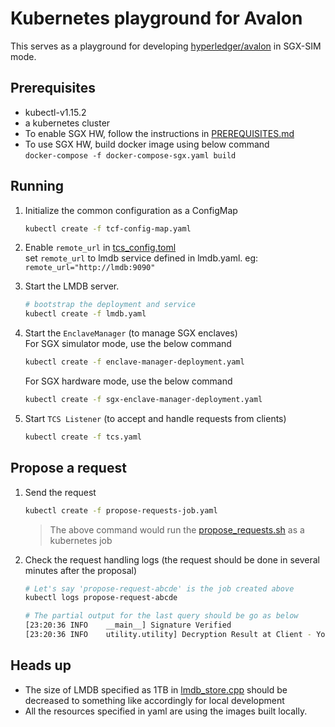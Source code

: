 # Kubernetes playground for Avalon 

This serves as a playground for developing 
[hyperledger/avalon](https://github.com/hyperledger/avalon)
in SGX-SIM mode.

## Prerequisites
- kubectl-v1.15.2
- a kubernetes cluster
- To enable SGX HW, follow the instructions in
  [PREREQUISITES.md](../../PREREQUISITES.md#intel-sgx-in-hardware-mode)
- To use SGX HW, build docker image using below command  
  `docker-compose -f docker-compose-sgx.yaml build`

## Running 

1. Initialize the common configuration as a ConfigMap
    ```bash
    kubectl create -f tcf-config-map.yaml
    ```
2. Enable `remote_url` in [tcs_config.toml](../../config/tcs_config.toml)  
   set `remote_url` to lmdb service defined in lmdb.yaml.
   eg: `remote_url="http://lmdb:9090"`

3. Start the LMDB server.
    ```bash
    # bootstrap the deployment and service
    kubectl create -f lmdb.yaml
    ```
4. Start the `EnclaveManager` (to manage SGX enclaves)  
   For SGX simulator mode, use the below command
    ```bash
    kubectl create -f enclave-manager-deployment.yaml
    ```
   For SGX hardware mode, use the below command
    ```bash
    kubectl create -f sgx-enclave-manager-deployment.yaml
    ```
5.  Start `TCS Listener` (to accept and handle requests from clients)
    ```bash
    kubectl create -f tcs.yaml
    ```

## Propose a request
1. Send the request 
    ```bash
    kubectl create -f propose-requests-job.yaml
    ```

    > The above command would run the 
    > [propose_requests.sh](./scripts/propose_requests.sh) as a kubernetes job

2. Check the request handling logs (the request should be done in several 
   minutes after the proposal)
    ```bash
    # Let's say 'propose-request-abcde' is the job created above
    kubectl logs propose-request-abcde

    # The partial output for the last query should be go as below
    [23:20:36 INFO    __main__] Signature Verified
    [23:20:36 INFO    utility.utility] Decryption Result at Client - You have a risk of 71% to have heart disease. 
    ```

## Heads up
- The size of LMDB specified as 1TB in 
  [lmdb_store.cpp](../../tc/sgx/common/packages/db_store/lmdb_store.cpp) should 
  be decreased to something like accordingly for local development
- All the resources specified in yaml are using the images built locally.
